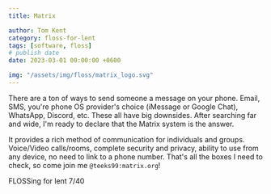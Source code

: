 ```yaml
---
title: Matrix

author: Tom Kent
category: floss-for-lent
tags: [software, floss]
# publish date
date: 2023-03-01 00:00:00 +0600

img: "/assets/img/floss/matrix_logo.svg"
---
```


There are a ton of ways to send someone a message on your phone. Email, SMS, you're phone OS provider's choice 
(iMessage or Google Chat), WhatsApp, Discord, etc. These all have big downsides. After searching far and wide, I'm 
ready to declare that the Matrix system is the answer. 

It provides a rich method of communication for individuals and groups. Voice/Video calls/rooms, complete security and 
privacy, ability to use from any device, no need to link to a phone number. That's all the boxes I need to check, so
come join me `@teeks99:matrix.org`!

FLOSSing for lent 7/40